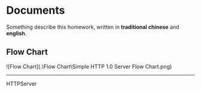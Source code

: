 # Documents

Something describe this homework, 
written in **traditional chinese** and **english**.


## Flow Chart

![Flow Chart](.\Flow Chart\Simple HTTP 1.0 Server Flow Chart.png)


---

HTTPServer
